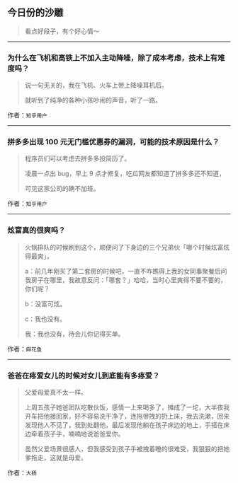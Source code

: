 ## 今日份的沙雕

> 看点好段子，有个好心情～


 
---

### 为什么在飞机和高铁上不加入主动降噪，除了成本考虑，技术上有难度吗？

> 说一句无关的，我在飞机、火车上带上降噪耳机后。
> 
> 就听到了纯净的各种小孩吵闹的声音，听了一路。


作者：`知乎用户`

---

### 拼多多出现 100 元无门槛优惠券的漏洞，可能的技术原因是什么？

> 程序员们可以考虑去拼多多投简历了。
> 
> 凌晨一点出 bug，早上 9 点才修复，吃瓜网友都知道了拼多多还不知道，
> 
> 可见这家公司的确不加班。


作者：`知乎用户`

---

### 炫富真的很爽吗？

> 火锅排队的时候刷到这个，顺便问了下身边的三个兄弟伙「哪个时候炫富炫得最爽」。
> 
> a：前几年刚买了第二套房的时候吧，一直不咋瞧得上我的女同事聚餐后问我房子在哪里，我故意反问：「哪套？」哈哈，当时心里爽得不要不要的，你们呢？
> 
> b：没富可炫。
> 
> c：我也没有。
> 
> 我：我也没有，待会儿你记得买单。


作者：`麻花鱼`

---

### 爸爸在疼爱女儿的时候对女儿到底能有多疼爱？

> 父爱母爱真不太一样。
> 
> 上周五孩子她爸团队吃散伙饭，感情一上来喝多了，摊成了一坨，大半夜我开车把他接回家，好不容易洗干净了，连拖带拽的扔上床，我去洗漱，回来发现他人不见了，我到处翻他，最后发现他躺在孩子床边的地上，手搭在床边牵着孩子手，喃喃地说爸爸爱你。
> 
> 虽然父爱场景很感人，但我感受到孩子手被拽着睡的很难受，我狠狠的把她爹拖走，这就是母爱。


作者：`大杨`